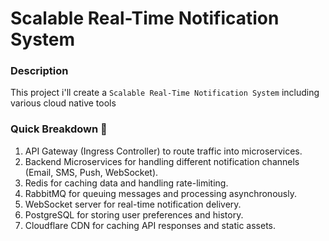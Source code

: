 # Scalable Real-Time Notification System

### Description
This project i'll create a `Scalable Real-Time Notification System` including various cloud native tools

### Quick Breakdown :construction_worker:
1. API Gateway (Ingress Controller) to route traffic into microservices.
2. Backend Microservices for handling different notification channels (Email, SMS, Push, WebSocket).
3. Redis for caching data and handling rate-limiting.
4. RabbitMQ for queuing messages and processing asynchronously.
5. WebSocket server for real-time notification delivery.
6. PostgreSQL for storing user preferences and history.
7. Cloudflare CDN for caching API responses and static assets.